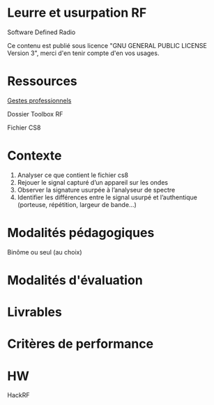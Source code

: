 # Leurre et usurpation RF

Software Defined Radio 

Ce contenu est publié sous licence "GNU GENERAL PUBLIC LICENSE Version 3", merci d'en tenir compte d'en vos usages.


# Ressources


[Gestes professionnels](https://github.com/Aif4thah/Dojo-101)

Dossier Toolbox RF

Fichier CS8


# Contexte

1. Analyser ce que contient le fichier cs8
2. Rejouer le signal capturé d’un appareil sur les ondes
3. Observer la signature usurpée à l’analyseur de spectre
4. Identifier les différences entre le signal usurpé et l’authentique (porteuse, répétition, largeur de bande…)



# Modalités pédagogiques

Binôme ou seul (au choix)


# Modalités d'évaluation


# Livrables


# Critères de performance

# HW

HackRF